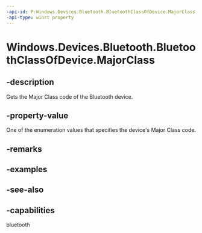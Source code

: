 ```yaml
---
-api-id: P:Windows.Devices.Bluetooth.BluetoothClassOfDevice.MajorClass
-api-type: winrt property
---
```


<!-- Property syntax
public Windows.Devices.Bluetooth.BluetoothMajorClass MajorClass { get; }
-->

# Windows.Devices.Bluetooth.BluetoothClassOfDevice.MajorClass

## -description
Gets the Major Class code of the Bluetooth device.

## -property-value
One of the enumeration values that specifies the device's Major Class code.

## -remarks

## -examples

## -see-also


## -capabilities
bluetooth